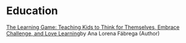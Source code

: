 

# Education

[The Learning Game: Teaching Kids to Think for Themselves, Embrace Challenge, and Love Learning](https://www.amazon.com/Learning-Game-Teaching-Themselves-Challenge/dp/1804090093/ref=sr_1_2?keywords=9781804090091&linkCode=qs&qid=1692084914&s=books&sr=1-2)by Ana Lorena Fábrega (Author)